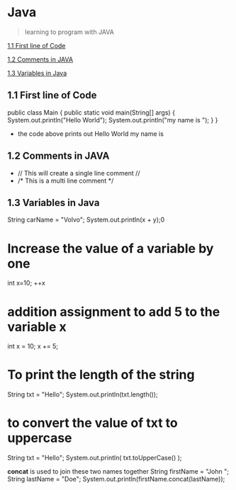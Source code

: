 # Java
> learning to program with JAVA

[1.1 First line of Code](#1.1first-line-of-code)

[1.2 Comments in JAVA](#1.2comments-in-java)

[1.3 Variables in Java](#1.3variables-in-java)
## 1.1 First line of Code ##

public class Main {
  public static void main(String[] args) {
    System.out.println("Hello World");
    System.out.println("my name is ");
  }
}
- the code above prints out         Hello World
                                    my name is


 ## 1.2 Comments in JAVA ##
 - // This will create a single line comment //
 - /* This is a multi line comment */



## 1.3 Variables in Java 

String carName = "Volvo";
System.out.println(x + y);0

# Increase the value of a variable by one #
int x=10;
++x


# addition assignment to add 5 to the variable x #
int x = 10;
x += 5;

# To print the length of the string #
String txt = "Hello";
System.out.println(txt.length());

# to convert the value of txt to uppercase #
String txt = "Hello";
System.out.println(
txt.toUpperCase()
);

**concat**  is used to join these two names together
String firstName = "John ";
String lastName = "Doe";
System.out.println(firstName.concat(lastName));


